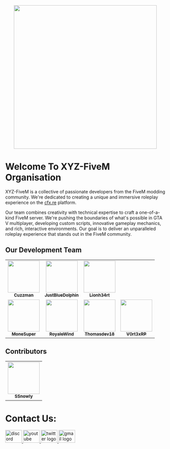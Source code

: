 <div align="center">
  <img height="450" src="https://i.imgur.com/4q61znk.png"  />
</div>

###

<h1 align="left">Welcome To XYZ-FiveM Organisation</h1>

<p align="left">
  XYZ-FiveM is a collective of passionate developers from the FiveM modding community. We're dedicated to creating a unique and immersive roleplay experience on the <a href="https://cfx.re/" target="_blank">cfx.re</a> platform.
</p>

<p align="left">
  Our team combines creativity with technical expertise to craft a one-of-a-kind FiveM server. We're pushing the boundaries of what's possible in GTA V multiplayer, developing custom scripts, innovative gameplay mechanics, and rich, interactive environments. Our goal is to deliver an unparalleled roleplay experience that stands out in the FiveM community.
</p>

## Our Development Team

<table>
  <tr>
    <td align="center"><a href="https://github.com/Cuzzman"><img src="https://github.com/Cuzzman.png" width="100px;" alt=""/><br /><sub><b>Cuzzman</b></sub></a></td>
    <td align="center"><a href="https://github.com/JustBlueDolphin"><img src="https://github.com/JustBlueDolphin.png" width="100px;" alt=""/><br /><sub><b>JustBlueDolphin</b></sub></a></td>
    <td align="center"><a href="https://github.com/Lionh34rt"><img src="https://github.com/Lionh34rt.png" width="100px;" alt=""/><br /><sub><b>Lionh34rt</b></sub></a></td>
  </tr>
  <tr>
    <td align="center"><a href="https://github.com/MoneSuper"><img src="https://github.com/MoneSuper.png" width="100px;" alt=""/><br /><sub><b>MoneSuper</b></sub></a></td>
    <td align="center"><a href="https://github.com/RoyaleWind"><img src="https://github.com/RoyaleWind.png" width="100px;" alt=""/><br /><sub><b>RoyaleWind</b></sub></a></td>
    <td align="center"><a href="https://github.com/Thomasdev18"><img src="https://github.com/Thomasdev18.png" width="100px;" alt=""/><br /><sub><b>Thomasdev18</b></sub></a></td>
    <td align="center"><a href="https://github.com/V0rt3xRP"><img src="https://github.com/V0rt3xRP.png" width="100px;" alt=""/><br /><sub><b>V0rt3xRP</b></sub></a></td>
  </tr>
</table>

## Contributors

<table>
  <tr>
    <td align="center"><a href="https://github.com/SSnowly"><img src="https://github.com/SSnowly.png" width="100px;" alt=""/><br /><sub><b>SSnowly</b></sub></a></td>
  </tr>
</table>

###

# Contact Us:
<div align="left">
  <a href="https://discord.gg/xyzroleplay" target="_blank">
    <img src="https://raw.githubusercontent.com/maurodesouza/profile-readme-generator/master/src/assets/icons/social/discord/default.svg" width="52" height="40" alt="discord logo"  />
  </a>
  <a href="https://www.youtube.com/@XYZRoleplay" target="_blank">
    <img src="https://raw.githubusercontent.com/maurodesouza/profile-readme-generator/master/src/assets/icons/social/youtube/default.svg" width="52" height="40" alt="youtube logo"  />
  </a>
  <a href="https://x.com/XYZ_rp1" target="_blank">
    <img src="https://raw.githubusercontent.com/maurodesouza/profile-readme-generator/master/src/assets/icons/social/twitter/default.svg" width="52" height="40" alt="twitter logo"  />
  </a>
  <a href="mailto:projectxyzfivem@gmail.com" target="_blank">
    <img src="https://raw.githubusercontent.com/maurodesouza/profile-readme-generator/master/src/assets/icons/social/gmail/default.svg" width="52" height="40" alt="gmail logo"  />
  </a>
</div>
